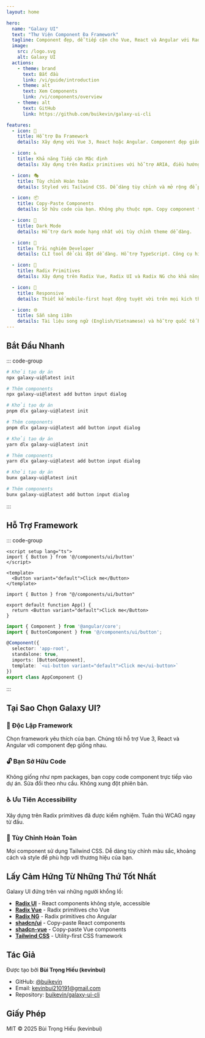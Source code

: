 ```yaml
---
layout: home

hero:
  name: "Galaxy UI"
  text: "Thư Viện Component Đa Framework"
  tagline: Component đẹp, dễ tiếp cận cho Vue, React và Angular với Radix primitives + Tailwind CSS
  image:
    src: /logo.svg
    alt: Galaxy UI
  actions:
    - theme: brand
      text: Bắt đầu
      link: /vi/guide/introduction
    - theme: alt
      text: Xem Components
      link: /vi/components/overview
    - theme: alt
      text: GitHub
      link: https://github.com/buikevin/galaxy-ui-cli

features:
  - icon: 🎨
    title: Hỗ trợ Đa Framework
    details: Xây dựng với Vue 3, React hoặc Angular. Component đẹp giống nhau, framework khác nhau.

  - icon: ♿
    title: Khả năng Tiếp cận Mặc định
    details: Xây dựng trên Radix primitives với hỗ trợ ARIA, điều hướng bàn phím và quản lý focus.

  - icon: 🎭
    title: Tùy chỉnh Hoàn toàn
    details: Styled với Tailwind CSS. Dễ dàng tùy chỉnh và mở rộng để phù hợp với thương hiệu của bạn.

  - icon: 📦
    title: Copy-Paste Components
    details: Sở hữu code của bạn. Không phụ thuộc npm. Copy component trực tiếp vào dự án.

  - icon: 🌙
    title: Dark Mode
    details: Hỗ trợ dark mode hạng nhất với tùy chỉnh theme dễ dàng.

  - icon: 🚀
    title: Trải nghiệm Developer
    details: CLI tool để cài đặt dễ dàng. Hỗ trợ TypeScript. Công cụ hiện đại.

  - icon: 🔧
    title: Radix Primitives
    details: Xây dựng trên Radix Vue, Radix UI và Radix NG cho khả năng tiếp cận vững chắc.

  - icon: 📱
    title: Responsive
    details: Thiết kế mobile-first hoạt động tuyệt vời trên mọi kích thước màn hình.

  - icon: 🌐
    title: Sẵn sàng i18n
    details: Tài liệu song ngữ (English/Vietnamese) và hỗ trợ quốc tế hóa.
---
```


## Bắt Đầu Nhanh

::: code-group

```bash [npm]
# Khởi tạo dự án
npx galaxy-ui@latest init

# Thêm components
npx galaxy-ui@latest add button input dialog
```

```bash [pnpm]
# Khởi tạo dự án
pnpm dlx galaxy-ui@latest init

# Thêm components
pnpm dlx galaxy-ui@latest add button input dialog
```

```bash [yarn]
# Khởi tạo dự án
yarn dlx galaxy-ui@latest init

# Thêm components
yarn dlx galaxy-ui@latest add button input dialog
```

```bash [bun]
# Khởi tạo dự án
bunx galaxy-ui@latest init

# Thêm components
bunx galaxy-ui@latest add button input dialog
```

:::

## Hỗ Trợ Framework

::: code-group

```vue [Vue 3]
<script setup lang="ts">
import { Button } from '@/components/ui/button'
</script>

<template>
  <Button variant="default">Click me</Button>
</template>
```

```tsx [React]
import { Button } from "@/components/ui/button"

export default function App() {
  return <Button variant="default">Click me</Button>
}
```

```typescript [Angular]
import { Component } from '@angular/core';
import { ButtonComponent } from '@/components/ui/button';

@Component({
  selector: 'app-root',
  standalone: true,
  imports: [ButtonComponent],
  template: `<ui-button variant="default">Click me</ui-button>`
})
export class AppComponent {}
```

:::

## Tại Sao Chọn Galaxy UI?

### 🎯 Độc Lập Framework
Chọn framework yêu thích của bạn. Chúng tôi hỗ trợ Vue 3, React và Angular với component đẹp giống nhau.

### 🔓 Bạn Sở Hữu Code
Không giống như npm packages, bạn copy code component trực tiếp vào dự án. Sửa đổi theo nhu cầu. Không xung đột phiên bản.

### ♿ Ưu Tiên Accessibility
Xây dựng trên Radix primitives đã được kiểm nghiệm. Tuân thủ WCAG ngay từ đầu.

### 🎨 Tùy Chỉnh Hoàn Toàn
Mọi component sử dụng Tailwind CSS. Dễ dàng tùy chỉnh màu sắc, khoảng cách và style để phù hợp với thương hiệu của bạn.

## Lấy Cảm Hứng Từ Những Thứ Tốt Nhất

Galaxy UI đứng trên vai những người khổng lồ:

- **[Radix UI](https://www.radix-ui.com/)** - React components không style, accessible
- **[Radix Vue](https://www.radix-vue.com/)** - Radix primitives cho Vue
- **[Radix NG](https://www.radix-ng.com/)** - Radix primitives cho Angular
- **[shadcn/ui](https://ui.shadcn.com/)** - Copy-paste React components
- **[shadcn-vue](https://www.shadcn-vue.com/)** - Copy-paste Vue components
- **[Tailwind CSS](https://tailwindcss.com/)** - Utility-first CSS framework

## Tác Giả

Được tạo bởi **Bùi Trọng Hiếu (kevinbui)**

- GitHub: [@buikevin](https://github.com/buikevin)
- Email: kevinbui210191@gmail.com
- Repository: [buikevin/galaxy-ui-cli](https://github.com/buikevin/galaxy-ui-cli)

## Giấy Phép

MIT © 2025 Bùi Trọng Hiếu (kevinbui)
